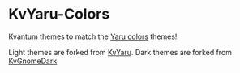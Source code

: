 # KvYaru-Colors
Kvantum themes to match the [Yaru colors](https://github.com/Jannomag/Yaru-Colors) themes!

Light themes are forked from [KvYaru](https://github.com/tsujan/Kvantum/tree/master/Kvantum/themes/kvthemes/KvYaru). Dark themes are forked from [KvGnomeDark](https://github.com/tsujan/Kvantum/tree/master/Kvantum/themes/kvthemes/KvGnomeDark).